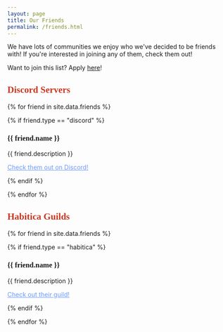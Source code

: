 ```yaml
---
layout: page
title: Our Friends
permalink: /friends.html
---
```


We have lots of communities we enjoy who we've decided to be friends with! If you're interested in joining any of them, check them out!

Want to join this list? Apply [here](/apply.html)!

<h2 style="color: #CA3721; font-family: Courier Prime">Discord Servers</h2>

{% for friend in site.data.friends %}

{% if friend.type == "discord" %}

<h3 style='font-family: Courier Prime'>{{ friend.name }}</h3>

{{ friend.description }}

<a href="{{ friend.link }}" style="text-decoration: underline; color: #6d99ff;">Check them out on Discord!</a>

{% endif %}

{% endfor %}

<h2 style="color: #CA3721; font-family: Courier Prime">Habitica Guilds</h2>

{% for friend in site.data.friends %}

{% if friend.type == "habitica" %}

<h3 style='font-family: Courier Prime'>{{ friend.name }}</h3>

{{ friend.description }}

<a href="{{ friend.link }}" style="text-decoration: underline; color: #6d99ff">Check out their guild!</a>

{% endif %}

{% endfor %}